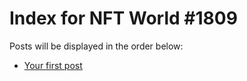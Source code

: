 # Index for NFT World #1809
Posts will be displayed in the order below:

- [Your first post](./001-first.md)


